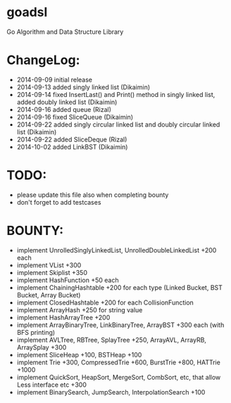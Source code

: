 goadsl
======

Go Algorithm and Data Structure Library


ChangeLog:
==========

* 2014-09-09 initial release
* 2014-09-13 added singly linked list (Dikaimin)
* 2014-09-14 fixed InsertLast() and Print() method in singly linked list, added doubly linked list (Dikaimin)
* 2014-09-16 added queue (Rizal)
* 2014-09-16 fixed SliceQueue (Dikaimin)
* 2014-09-22 added singly circular linked list and doubly circular linked list (Dikaimin)
* 2014-09-22 added SliceDeque (Rizal)
* 2014-10-02 added LinkBST (Dikaimin)

TODO:
=====

* please update this file also when completing bounty
* don't forget to add testcases

BOUNTY:
=======

* implement UnrolledSinglyLinkedList, UnrolledDoubleLinkedList +200 each
* implement VList +300
* implement Skiplist +350
* implement HashFunction +50 each
* implement ChainingHashtable +200 for each type (Linked Bucket, BST Bucket, Array Bucket)
* implement ClosedHashtable +200 for each CollisionFunction
* implement ArrayHash +250 for string value
* implement HashArrayTree +200
* implement ArrayBinaryTree, LinkBinaryTree, ArrayBST +300 each (with BFS printing)
* implement AVLTree, RBTree, SplayTree +250, ArrayAVL, ArrayRB, ArraySplay +300
* implement SliceHeap +100, BSTHeap +100
* implement Trie +300, CompressedTrie +600, BurstTrie +800, HATTrie +1000
* implement QuickSort, HeapSort, MergeSort, CombSort, etc, that allow Less interface etc +300
* implement BinarySearch, JumpSearch, InterpolationSearch +100
